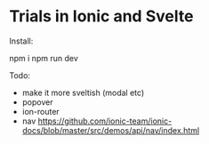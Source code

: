 # Trials in Ionic and Svelte
Install:

npm i
npm run dev

Todo:
- make it more sveltish (modal etc)
- popover
- ion-router
- nav https://github.com/ionic-team/ionic-docs/blob/master/src/demos/api/nav/index.html

